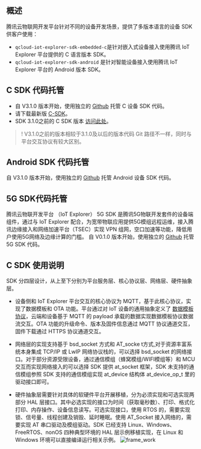 ## 概述

腾讯云物联网开发平台针对不同的设备开发场景，提供了多版本语言的设备 SDK 供客户使用：

- `qcloud-iot-explorer-sdk-embedded-c`是针对嵌入式设备接入使用腾讯 IoT Explorer 平台提供的 C 语言版本 SDK。
- `qcloud-iot-explorer-sdk-android` 是针对智能设备接入使用腾讯 IoT Explorer 平台的 Android 版本 SDK。


## C SDK 代码托管

- 自 V3.1.0 版本开始，使用独立的 [Github](https://github.com/tencentyun/qcloud-iot-explorer-sdk-embedded-c.git) 托管 C 设备 SDK 代码。
- 请下载最新版 [C-SDK](https://github.com/tencentyun/qcloud-iot-explorer-sdk-embedded-c/releases)。
- SDK 3.1.0之前的 C SDK 版本 [访问此处](https://github.com/tencentyun/qcloud-iot-sdk-embedded-c/releases)。

>! V3.1.0之前的版本相较于3.1.0及以后的版本代码 Git 路径不一样，同时与平台交互协议有较大区别。


## Android SDK 代码托管

自 V3.1.0 版本开始，使用独立的 [Github](https://github.com/tencentyun/qcloud-iot-explorer-sdk-android) 托管 Android 设备 SDK 代码。

## 5G SDK代码托管

腾讯云物联开发平台 （IoT Explorer） 5G SDK 是腾讯5G物联开发套件的设备端组件，通过与 IoT Explorer 配合，为宽带物联应用提供5G模组远程运维，接入腾讯边缘接入和网络加速平台（TSEC）实现 VPN 组网，空口加速等功能，降低用户使用5G网络及边缘计算的门槛。
自 V0.1.0 版本开始，使用独立的 [Github](https://github.com/tencentyun/qcloud-iot-explorer-5G-sdk-embedded) 托管 5G SDK 代码。


## C SDK 使用说明

SDK 分四层设计，从上至下分别为平台服务层、核心协议层、网络层、硬件抽象层。

- 设备侧和 IoT Explorer 平台交互的核心协议为 MQTT，基于此核心协议，实现了数据模板和 OTA 功能。平台通过对 IoT 设备的通用抽象定义了 [数据模板协议](https://cloud.tencent.com/document/product/1081/34916)，云端和设备基于 MQTT 的 payload 承载的数据实现数据模板协议数据流交互。OTA 功能的升级命令、版本及固件信息通过 MQTT 协议通道交互，固件下载通过 HTTPS 协议通道交互。

- 网络层的实现支持基于 bsd_socket 方式和 AT_socke t方式,对于资源丰富系统本身集成 TCP/IP 或 LwIP 网络协议栈的，可以选择 bsd_socket 的网络接口。对于部分资源受限设备，通过通信模组（蜂窝模组/WIFI模组等）和 MCU 交互而实现网络接入的可以选择 SDK 提供 at_socket 框架，SDK 未支持的通信模组参照 SDK 支持的通信模组实现 at_device 结构体 at_device_op_t 里的驱动接口即可。

- 硬件抽象层需要针对具体的软硬件平台开展移植，分为必须实现和可选实现两部分 HAL 层接口。其中必选实现的接口为时间（获取毫秒数）、打印、格式化打印、内存操作、设备信息读写。可选实现接口，使用 RTOS 的，需要实现锁、信号量、线程创建及销毁、延时睡眠。使用 AT_Socket 接入网络的，需要实现 AT 串口驱动及模组驱动。SDK 已经支持 Linux、Windows、FreeRTOS、nonOS 四种典型环境的 HAL 层示例移植实现，在 Linux 和 Windows 环境可以直接编译运行相关示例。
  ![frame_work](https://main.qcloudimg.com/raw/76fc3f15c4c91ea6cf7e496f25d5d572.jpg)
